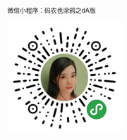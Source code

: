 微信小程序：码农也涂鸦之dA版

![image](https://github.com/ilovepumpkin/myimages/blob/master/mydeviantart/gh_638e20b8b0cf_258.jpg)
